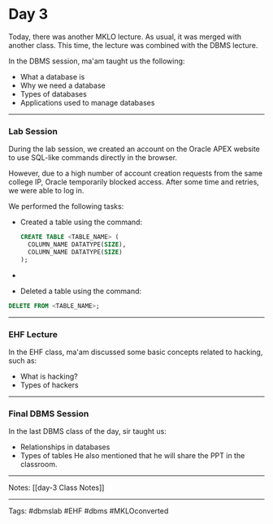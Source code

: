 # Day 3

Today, there was another MKLO lecture. As usual, it was merged with another class. This time, the lecture was combined with the DBMS lecture.

In the DBMS session, ma'am taught us the following:
- What a database is
- Why we need a database
- Types of databases
- Applications used to manage databases

---

### Lab Session

During the lab session, we created an account on the Oracle APEX website to use SQL-like commands directly in the browser.

However, due to a high number of account creation requests from the same college IP, Oracle temporarily blocked access. After some time and retries, we were able to log in.

We performed the following tasks:
- Created a table using the command:  
  ```sql
  CREATE TABLE <TABLE_NAME> (
    COLUMN_NAME DATATYPE(SIZE),
    COLUMN_NAME DATATYPE(SIZE)
  );
- ```

- Deleted a table using the command:

```sql
DELETE FROM <TABLE_NAME>;
```

___

### EHF Lecture
In the EHF class, ma'am discussed some basic concepts related to hacking, such as:
- What is hacking?
- Types of hackers

___
### Final DBMS Session
In the last DBMS class of the day, sir taught us:
- Relationships in databases
- Types of tables
He also mentioned that he will share the PPT in the classroom.

___
Notes: 
	[[day-3 Class Notes]]
___
Tags: 
	#dbmslab #EHF #dbms #MKLOconverted 